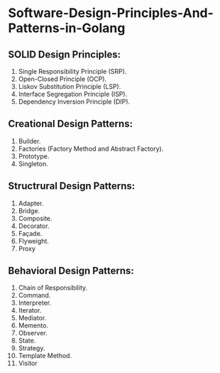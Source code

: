 # Software-Design-Principles-And-Patterns-in-Golang
## SOLID Design Principles: 
1. Single Responsibility Principle (SRP).
2. Open-Closed Principle (OCP).
3. Liskov Substitution Principle (LSP).
4. Interface Segregation Principle (ISP).
5. Dependency Inversion Principle (DIP).  

## Creational Design Patterns: 
1. Builder.
2. Factories (Factory Method and Abstract Factory).
3.  Prototype.
4.  Singleton.

## Structrural Design Patterns: 
1. Adapter.
2. Bridge.
3. Composite.
4. Decorator.
5. Façade.
6. Flyweight.
7. Proxy  

## Behavioral Design Patterns: 
1. Chain of Responsibility.
2. Command.
3. Interpreter.
4. Iterator.
5. Mediator.
6. Memento.
7. Observer.
8. State.
9. Strategy.
10. Template Method.
11. Visitor
